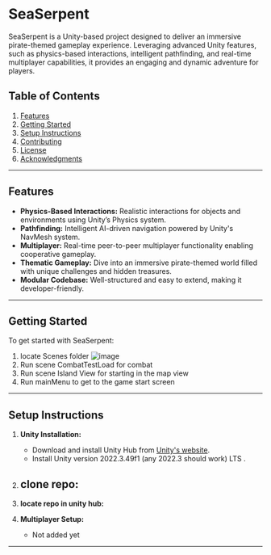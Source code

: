# SeaSerpent

SeaSerpent is a Unity-based project designed to deliver an immersive pirate-themed gameplay experience. Leveraging advanced Unity features, such as physics-based interactions, intelligent pathfinding, and real-time multiplayer capabilities, it provides an engaging and dynamic adventure for players.

## Table of Contents

1. [Features](#features)
2. [Getting Started](#getting-started)
3. [Setup Instructions](#setup-instructions)
4. [Contributing](#contributing)
5. [License](#license)
6. [Acknowledgments](#acknowledgments)

---

## Features

- **Physics-Based Interactions:** Realistic interactions for objects and environments using Unity’s Physics system.
- **Pathfinding:** Intelligent AI-driven navigation powered by Unity's NavMesh system.
- **Multiplayer:** Real-time peer-to-peer multiplayer functionality enabling cooperative gameplay.
- **Thematic Gameplay:** Dive into an immersive pirate-themed world filled with unique challenges and hidden treasures.
- **Modular Codebase:** Well-structured and easy to extend, making it developer-friendly.

---

## Getting Started

To get started with SeaSerpent:

1. locate Scenes folder
![image](https://github.com/user-attachments/assets/c69dde1e-23cb-439a-a672-e7080a1be52c)
2. Run scene CombatTestLoad for combat
3. Run scene Island View for starting in the map view
4. Run mainMenu to get to the game start screen
---

## Setup Instructions


1. **Unity Installation:**

   - Download and install Unity Hub from [Unity's website](https://unity.com/).
   - Install Unity version 2022.3.49f1 (any 2022.3 should work) LTS .

2. **clone repo:**
   - 
3. **locate repo in unity hub:**


4. **Multiplayer Setup:**

   - Not added yet


---

